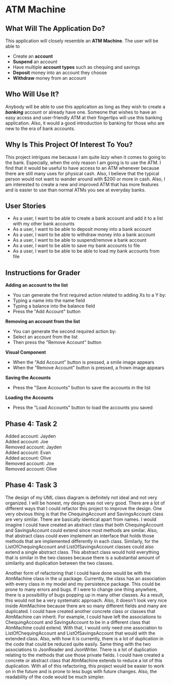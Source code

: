 # ATM Machine

## What Will The Application Do?
This application will closely resemble an **ATM Machine**. The user will
be able to
- Create an **account**
- **Suspend** an account
- Have multiple **account types** such as chequing and savings
- **Deposit** money into an account they choose
- **Withdraw** money from an account

## Who Will Use It?
Anybody will be able to use this application as long as they wish to 
create a ***banking*** account or already have one. Someone that wishes
to have an easy access and user-friendly ATM at their fingertips will
use this banking application. Also, it would a good introduction to 
banking for those who are new to the era of bank accounts.

## Why Is This Project Of Interest To You?
This project intrigues me because I am quite *lazy* when it comes to
going to the bank. Especially, when the only reason I am going is to use
the ATM. I find that it would be useful to have access to an ATM whenever
because there are still many uses for physical cash. Also, I believe that
the typical person would not want to wander around with $200 or more in
cash. Also, I am interested to create a new and improved ATM that has 
more features and is easier to use than normal ATMs you see at everyday
banks.

## User Stories
- As a user, I want to be able to create a bank account and add it to a 
list with my other bank accounts
- As a user, I want to be able to deposit money into a bank account
- As a user, I want to be able to withdraw money into a bank account
- As a user, I want to be able to suspend/remove a bank account
- As a user, I want to be able to save my bank accounts to file
- As a user, I want to be able to be able to load my bank accounts from file

## Instructions for Grader
**Adding an account to the list**
- You can generate the first required action related to adding Xs to a Y by:
- Typing a name into the name field
- Typing a balance into the balance field
- Press the "Add Account" button

**Removing an account from the list**
- You can generate the second required action by:
- Select an account from the list
- Then press the "Remove Account" button

**Visual Component**
- When the "Add Account" button is pressed, a smile image appears
- When the "Remove Account" button is pressed, a frown image appears

**Saving the Accounts**
- Press the "Save Accounts" button to save the accounts in the list

**Loading the Accounts**
- Press the "Load Accounts" button to load the accounts you saved

## Phase 4: Task 2
Added account: Jayden  
Added account: Joe  
Removed account: Jayden  
Added account: Evan  
Added account: Olive  
Removed account: Joe  
Removed account: Olive

## Phase 4: Task 3
The design of my UML class diagram is definitely not ideal and not very organized. I 
will be honest, my design was not very good. There are a lot of different ways that I 
could refactor this project to improve the design. One very obvious thing is that the 
ChequingAccount and SavingsAccount class are very similar. There are basically identical 
apart from names. I would imagine I could have created an abstract class that both 
ChequingAccount and SavingsAccount could extend since most methods are similar. Also, 
that abstract class could even implement an interface that holds those methods that are 
implemented differently in each class. Similarly, for the ListOfChequingAccount and 
ListOfSavingsAccount classes could also extend a single abstract class. This abstract 
class would hold everything that is similar in the two classes because there is a 
substantial amount of similarity and duplication between the two classes.

Another form of refactoring that I could have done would be with the AtmMachine class 
in the ui package. Currently, the class has an association with every class in my model 
and my persistence package. This could be prone to many errors and bugs. If I were to change 
one thing anywhere, there is a possibility of bugs popping up in many other classes. As a 
result, this would not be a very systematic approach. Also, it doesn't look very nice inside 
AtmMachine because there are so many different fields and many are duplicated. I could have 
created another concrete class or classes that AtmMachine can inherit. For example, I could 
have left the associations to ChequingAccount and SavingsAccount to be in a different class 
that AtmMachine could extend. With that, I would only need one association to 
ListOfChequingAccount and ListOfSavingsAccount that would with the extended class. Also, 
with how it is currently, there is a lot of duplication in the code that could be reduced 
quite easily. Same thing with the two associations to JsonReader and JsonWriter. There is 
a lot of duplication relating to the methods that use those private fields. I could have 
created a concrete or abstract class that AtmMachine extends to reduce a lot of this 
duplication. With all of this refactoring, this project would be easier to work on in the 
future and is prone to less bugs with future changes. Also, the readability of the code 
would be much simpler. 